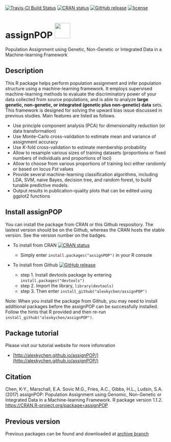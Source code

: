 [![Travis-CI Build Status](https://travis-ci.org/alexkychen/assignPOP.svg?branch=master)](https://travis-ci.org/alexkychen/assignPOP)
[![CRAN status](http://www.r-pkg.org/badges/version/assignPOP)](https://cran.r-project.org/package=assignPOP)
[![GitHub release](https://img.shields.io/github/release/alexkychen/assignPOP.svg)](https://github.com/alexkychen/assignPOP/releases)
[![license](https://img.shields.io/github/license/alexkychen/assignPOP.svg)](https://github.com/alexkychen/assignPOP/blob/master/LICENSE.md)

# assignPOP <img src="https://www.r-project.org/logo/Rlogo.svg" width="48">

Population Assignment using Genetic, Non-Genetic or Integrated Data in a Machine-learning Framework

## Description
This R package helps perform population assignment and infer population structure using a machine-learning framework. It employs supervised machine-learning methods to evaluate the discriminatory power of your data collected from source populations, and is able to analyze **large genetic, non-genetic, or integrated (genetic plus non-genetic) data** sets. This framework is designed for solving the upward bias issue discussed in previous studies. Main features are listed as follows.

- Use principle component analysis (PCA) for dimensionality reduction (or data transformation)
- Use Monte-Carlo cross-validation to estimate mean and variance of assignment accuracy
- Use *K*-fold cross-validation to estimate membership probability
- Allow to resample various sizes of training datasets (proportions or fixed numbers of individuals and proportions of loci)
- Allow to choose from various proportions of training loci either randomly or based on locus *Fst* values
- Provide several machine-learning classification algorithms, including LDA, SVM, naive Bayes, decision tree, and random forest, to build tunable predictive models.
- Output results in publication-quality plots that can be edited using ggplot2 functions

## Install assignPOP
You can install the package from CRAN or this Github respository. The lastest version should be on the Github, whereas the CRAN hosts the stable version. See the version number on the badges. 

- To install from CRAN [![CRAN status](http://www.r-pkg.org/badges/version/assignPOP)](https://cran.r-project.org/package=assignPOP)
  * Simply enter `install.packages("assignPOP")` in your R console

- To install from Github [![GitHub release](https://img.shields.io/github/release/alexkychen/assignPOP.svg)](https://github.com/alexkychen/assignPOP/releases)
  * step 1. Install devtools package by entering `install.packages("devtools")`
  * step 2. Import the library, `library(devtools)`
  * step 3. Then enter `install_github("alexkychen/assignPOP")` 

Note: When you install the package from Github, you may need to install additional packages before the assignPOP can be successfully installed. Follow the hints that R provided and then re-run `install_github("alexkychen/assignPOP")`.

## Package tutorial
Please visit our tutorial website for more infomration
* [http://alexkychen.github.io/assignPOP/](http://alexkychen.github.io/assignPOP/)

## Citation
Chen, K-Y., Marschall, E.A. Sovic M.G., Fries, A.C., Gibbs, H.L., Ludsin, S.A. (2017) assignPOP: Population Assignment using Genomic, Non-Genetic or Integrated Data in a Machine-learning Framework. R package version 1.1.2. https://CRAN.R-project.org/package=assignPOP 

## Previous version
Previous packages can be found and downloaded at [archive branch](https://github.com/alexkychen/assignPOP/tree/archive)
